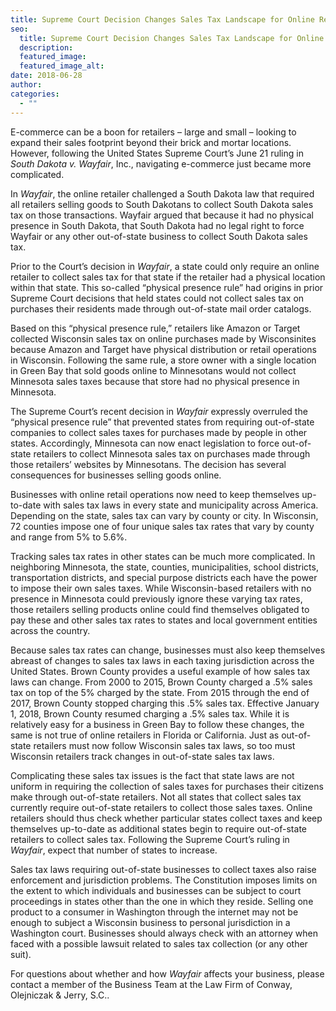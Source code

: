 ```yaml
---
title: Supreme Court Decision Changes Sales Tax Landscape for Online Retailers
seo:
  title: Supreme Court Decision Changes Sales Tax Landscape for Online Retailers
  description:
  featured_image:
  featured_image_alt:
date: 2018-06-28
author:
categories:
  - ""
---
```


E-commerce can be a boon for retailers – large and small – looking to expand their sales footprint beyond their brick and mortar locations. However, following the United States Supreme Court’s June 21 ruling in _South Dakota v. Wayfair_, Inc., navigating e-commerce just became more complicated.

In _Wayfair_, the online retailer challenged a South Dakota law that required all retailers selling goods to South Dakotans to collect South Dakota sales tax on those transactions. Wayfair argued that because it had no physical presence in South Dakota, that South Dakota had no legal right to force Wayfair or any other out-of-state business to collect South Dakota sales tax.

Prior to the Court’s decision in _Wayfair_, a state could only require an online retailer to collect sales tax for that state if the retailer had a physical location within that state. This so-called “physical presence rule” had origins in prior Supreme Court decisions that held states could not collect sales tax on purchases their residents made through out-of-state mail order catalogs.

Based on this “physical presence rule,” retailers like Amazon or Target collected Wisconsin sales tax on online purchases made by Wisconsinites because Amazon and Target have physical distribution or retail operations in Wisconsin. Following the same rule, a store owner with a single location in Green Bay that sold goods online to Minnesotans would not collect Minnesota sales taxes because that store had no physical presence in Minnesota.

The Supreme Court’s recent decision in _Wayfair_ expressly overruled the “physical presence rule” that prevented states from requiring out-of-state companies to collect sales taxes for purchases made by people in other states. Accordingly, Minnesota can now enact legislation to force out-of-state retailers to collect Minnesota sales tax on purchases made through those retailers’ websites by Minnesotans. The decision has several consequences for businesses selling goods online.

Businesses with online retail operations now need to keep themselves up-to-date with sales tax laws in every state and municipality across America. Depending on the state, sales tax can vary by county or city. In Wisconsin, 72 counties impose one of four unique sales tax rates that vary by county and range from 5% to 5.6%.

Tracking sales tax rates in other states can be much more complicated. In neighboring Minnesota, the state, counties, municipalities, school districts, transportation districts, and special purpose districts each have the power to impose their own sales taxes. While Wisconsin-based retailers with no presence in Minnesota could previously ignore these varying tax rates, those retailers selling products online could find themselves obligated to pay these and other sales tax rates to states and local government entities across the country.

Because sales tax rates can change, businesses must also keep themselves abreast of changes to sales tax laws in each taxing jurisdiction across the United States. Brown County provides a useful example of how sales tax laws can change. From 2000 to 2015, Brown County charged a .5% sales tax on top of the 5% charged by the state. From 2015 through the end of 2017, Brown County stopped charging this .5% sales tax. Effective January 1, 2018, Brown County resumed charging a .5% sales tax. While it is relatively easy for a business in Green Bay to follow these changes, the same is not true of online retailers in Florida or California. Just as out-of-state retailers must now follow Wisconsin sales tax laws, so too must Wisconsin retailers track changes in out-of-state sales tax laws.

Complicating these sales tax issues is the fact that state laws are not uniform in requiring the collection of sales taxes for purchases their citizens make through out-of-state retailers. Not all states that collect sales tax currently require out-of-state retailers to collect those sales taxes. Online retailers should thus check whether particular states collect taxes and keep themselves up-to-date as additional states begin to require out-of-state retailers to collect sales tax. Following the Supreme Court’s ruling in _Wayfair_, expect that number of states to increase.

Sales tax laws requiring out-of-state businesses to collect taxes also raise enforcement and jurisdiction problems. The Constitution imposes limits on the extent to which individuals and businesses can be subject to court proceedings in states other than the one in which they reside. Selling one product to a consumer in Washington through the internet may not be enough to subject a Wisconsin business to personal jurisdiction in a Washington court. Businesses should always check with an attorney when faced with a possible lawsuit related to sales tax collection (or any other suit).

For questions about whether and how _Wayfair_ affects your business, please contact a member of the Business Team at the Law Firm of Conway, Olejniczak & Jerry, S.C..
